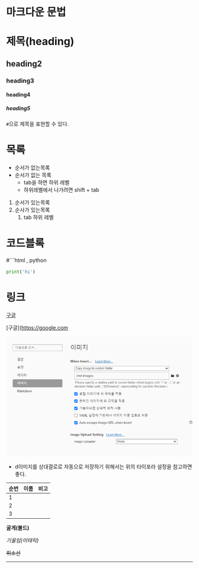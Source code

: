 # 마크다운 문법



# 제목(heading)

## heading2
### heading3
#### heading4
##### heading5
`#`으로 제목을 표현할 수 있다.



# 목록

* 순서가 없는목록
* 순서가 없는 목록
  * tab을 하면 하위 레벨
  * 하위레벨에서 나가려면 shift + tab

1. 순서가 있는목록
2. 순사가 있는목록
   1. tab 하위 레벨



# 코드블록

#```html , python

```python
print('hi')

```



# 링크

[구글](https://google.com)

[구글](https://google.com



![image-20201222140829088](md-images/image-20201222140829088.png)

* d이미지를 상대결로로 자동으로 저장하기 위해서는 위의 타이포라 설정을 참고하면 좋다.



| 순번 | 이름 | 비고 |
| ---- | ---- | ---- |
| 1    |      |      |
| 2    |      |      |
| 3    |      |      |





**굴게(볼드)**

*기울임(이태릭)*

~~취소선~~

---



 